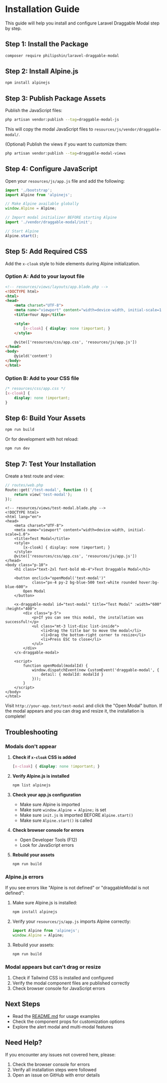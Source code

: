 # Installation Guide

This guide will help you install and configure Laravel Draggable Modal step by step.

## Step 1: Install the Package

```bash
composer require philipshin/laravel-draggable-modal
```

## Step 2: Install Alpine.js

```bash
npm install alpinejs
```

## Step 3: Publish Package Assets

Publish the JavaScript files:

```bash
php artisan vendor:publish --tag=draggable-modal-js
```

This will copy the modal JavaScript files to `resources/js/vendor/draggable-modal/`.

(Optional) Publish the views if you want to customize them:

```bash
php artisan vendor:publish --tag=draggable-modal-views
```

## Step 4: Configure JavaScript

Open your `resources/js/app.js` file and add the following:

```javascript
import './bootstrap';
import Alpine from 'alpinejs';

// Make Alpine available globally
window.Alpine = Alpine;

// Import modal initializer BEFORE starting Alpine
import './vendor/draggable-modal/init';

// Start Alpine
Alpine.start();
```

## Step 5: Add Required CSS

Add the `x-cloak` style to hide elements during Alpine initialization.

### Option A: Add to your layout file

```html
<!-- resources/views/layouts/app.blade.php -->
<!DOCTYPE html>
<html>
<head>
    <meta charset="UTF-8">
    <meta name="viewport" content="width=device-width, initial-scale=1.0">
    <title>Your App</title>

    <style>
        [x-cloak] { display: none !important; }
    </style>

    @vite(['resources/css/app.css', 'resources/js/app.js'])
</head>
<body>
    @yield('content')
</body>
</html>
```

### Option B: Add to your CSS file

```css
/* resources/css/app.css */
[x-cloak] {
    display: none !important;
}
```

## Step 6: Build Your Assets

```bash
npm run build
```

Or for development with hot reload:

```bash
npm run dev
```

## Step 7: Test Your Installation

Create a test route and view:

```php
// routes/web.php
Route::get('/test-modal', function () {
    return view('test-modal');
});
```

```blade
<!-- resources/views/test-modal.blade.php -->
<!DOCTYPE html>
<html lang="en">
<head>
    <meta charset="UTF-8">
    <meta name="viewport" content="width=device-width, initial-scale=1.0">
    <title>Test Modal</title>
    <style>
        [x-cloak] { display: none !important; }
    </style>
    @vite(['resources/css/app.css', 'resources/js/app.js'])
</head>
<body class="p-10">
    <h1 class="text-2xl font-bold mb-4">Test Draggable Modal</h1>

    <button onclick="openModal('test-modal')"
            class="px-4 py-2 bg-blue-500 text-white rounded hover:bg-blue-600">
        Open Modal
    </button>

    <x-draggable-modal id="test-modal" title="Test Modal" :width="600" :height="400">
        <div class="p-5">
            <p>If you can see this modal, the installation was successful!</p>
            <ul class="mt-3 list-disc list-inside">
                <li>Drag the title bar to move the modal</li>
                <li>Drag the bottom-right corner to resize</li>
                <li>Press ESC to close</li>
            </ul>
        </div>
    </x-draggable-modal>

    <script>
        function openModal(modalId) {
            window.dispatchEvent(new CustomEvent('draggable-modal', {
                detail: { modalId: modalId }
            }));
        }
    </script>
</body>
</html>
```

Visit `http://your-app.test/test-modal` and click the "Open Modal" button. If the modal appears and you can drag and resize it, the installation is complete!

## Troubleshooting

### Modals don't appear

1. **Check if `x-cloak` CSS is added**
   ```css
   [x-cloak] { display: none !important; }
   ```

2. **Verify Alpine.js is installed**
   ```bash
   npm list alpinejs
   ```

3. **Check your app.js configuration**
   - Make sure Alpine is imported
   - Make sure `window.Alpine = Alpine;` is set
   - Make sure `init.js` is imported BEFORE `Alpine.start()`
   - Make sure `Alpine.start()` is called

4. **Check browser console for errors**
   - Open Developer Tools (F12)
   - Look for JavaScript errors

5. **Rebuild your assets**
   ```bash
   npm run build
   ```

### Alpine.js errors

If you see errors like "Alpine is not defined" or "draggableModal is not defined":

1. Make sure Alpine.js is installed:
   ```bash
   npm install alpinejs
   ```

2. Verify your `resources/js/app.js` imports Alpine correctly:
   ```javascript
   import Alpine from 'alpinejs';
   window.Alpine = Alpine;
   ```

3. Rebuild your assets:
   ```bash
   npm run build
   ```

### Modal appears but can't drag or resize

1. Check if Tailwind CSS is installed and configured
2. Verify the modal component files are published correctly
3. Check browser console for JavaScript errors

## Next Steps

- Read the [README.md](README.md) for usage examples
- Check the component props for customization options
- Explore the alert modal and multi-modal features

## Need Help?

If you encounter any issues not covered here, please:
1. Check the browser console for errors
2. Verify all installation steps were followed
3. Open an issue on GitHub with error details